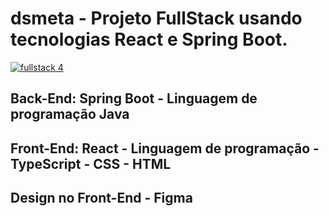 # dsmeta - Projeto FullStack usando tecnologias React e Spring Boot.




[![fullstack 4](https://user-images.githubusercontent.com/101315079/191061388-0c05ecc8-2a64-447c-9186-bc68b7b1f467.png)](https://dsmeta-luis-abranches.netlify.app/)

## Back-End:  Spring Boot - Linguagem de programação Java
## Front-End: React - Linguagem de programação - TypeScript - CSS - HTML
## Design no Front-End - Figma


